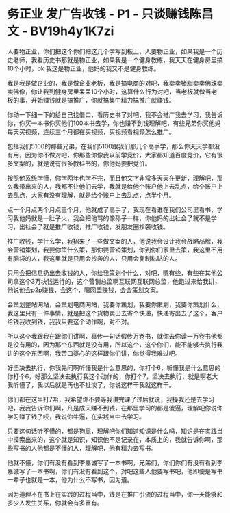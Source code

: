# 务正业 发广告收钱 - P1 - 只谈赚钱陈昌文 - BV19h4y1K7zi

人要物正业，你们把这个你们把这几个字写到板上，人要物正业，如果我是一个历史老师，我看历史书那就是物正业，如果我是一个健身教练，我天天在健身房里搞10个小时，ok 我这是物正业，他妈的我又不是健身教练。

我是我是做企业的，我是做企业老板，我是搞电商的对吧，我卖卖猪脂卖卖佛珠卖卖佛像，你让我到健身房里呆呆10个小时，这算什么行为对吧，当老板就做当老板的事，开始赚钱就是搞推广，你就搞集中精力搞推广就赚钱。

你动一下细一下的给自己找借口，看历史书了对吧，我不会推广我去学习，我告诉你，你买一本书你买他们100本书去学，你也赚不到钱理解吧，有些兄弟你买他妈每天买视频，连续三个月都在买视频，买视频看视频怎么推广。

包括我们5100的那些兄弟，在我们5100跟我们那几个高手学，那么你天天学都没有用，因为你不做对吧，你那些你像我以前学竞价，大家都知道百度竞价，它有很多文案的，就是说有很多教科书的，你他妈要把竞价。

按照他系统学懂，你学两年也学不完，而且他文字非常多天天在更新，理解吧，那么我带出来的人，我都不让他们去学，我就是给他个账户他上去乱点，给个账户上去乱点，大家有没有理解，就是给个账户上去乱点，点半个月。

点一个月点两个月点三个月，他就成了高手了，我现在看谁在我们公司里看书，学习我他妈就是一肚子火，我会把他骂的像孙子一样，你他妈的出社会了就不是学习，出社会了就是推广收钱，推广收钱，发朋友圈抄袭收钱。

推广收钱，学什么学，我招来了一些做文案的人，他说我会设计我会战略品牌，我会营销策划，我要你策什么策，那你要营销策划，你到你们家里去策，我这里不用有脑袋的人，我这里就是只用会抄袭的人，只用会复制粘贴的人。

只用会把信息扔出去收钱的人，你给我策划个什么，对吧，嗯有些，有些在其他公司拿这个3万块钱运行的，这个营销总监啊互联网互联网总监，他跑过来给我讲，他说他会p2p赚钱，会这个，嗯网盟赚钱，会会策划文案。

会策划整站网站，会策划电商网站，我要你策划，我要你策划，我要你策划什么，我这里只有一件事情，就是把这个货物卖出去寄个快递，快递寄出去了这个，客户给钱我收到钱，我我只要这个动作啊，对不对。

所以这个我跟我在跟你们讲啊，真传一句话假传万卷书，就你去你读一万卷书他都是没有用的，因为那个东西就是没有用，所以这个，这个你们，能不能够去执行我讲的这个东西啊，我苦口婆心的这样跟你们讲，你觉得我难过吧。

好坚决去执行，你我先问啊听懂我是什么意思的，你打个6，听懂我是什么意思的你打个6，好那么坚决去执行我这个动作的，你打个7，坚决去执行，就是啊老大我听懂了，我以后就是再也不扯淡了，你说这样干我就这样干。

你们都在这里打7哈，我希望你不要等我讲完课了过后就说，我操我还是去学习吧，我我告诉你们啊，凡是成天赚不到钱，在那里学习的都是傻逼，理解吧你说你学习赚了钱了哎，我说你牛逼，在实践当中去学习。

只要这句话听不懂的，都是狗屁，理解吧你们知道知识是什么吗，知识是在实践当中摸索出来的，这个就是知识，知识他不是记录在，本质上的，我就告诉你啊，那些写书的人他都是不懂的人，理解吧，他有精力去写书。

他就不懂，你们有没有看到李嘉诚写了一本书啊，兄弟们，你们你们有没有看到李嘉诚写了一本书啊，你们有没有看到这个，对吧这些人他要写书吧，他即便是写书一辈子也就是一本，他为什么不写书，因为道。

因为道理不在书上在实践的过程当中，钱是在推广引流的过程当中，你一天能够和多少人发生关系，你就会有多富有。


